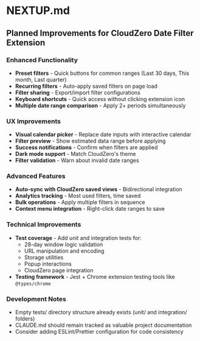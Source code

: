 # NEXTUP.md

## Planned Improvements for CloudZero Date Filter Extension

### Enhanced Functionality
- **Preset filters** - Quick buttons for common ranges (Last 30 days, This month, Last quarter)
- **Recurring filters** - Auto-apply saved filters on page load
- **Filter sharing** - Export/import filter configurations
- **Keyboard shortcuts** - Quick access without clicking extension icon
- **Multiple date range comparison** - Apply 2+ periods simultaneously

### UX Improvements
- **Visual calendar picker** - Replace date inputs with interactive calendar
- **Filter preview** - Show estimated data range before applying
- **Success notifications** - Confirm when filters are applied
- **Dark mode support** - Match CloudZero's theme
- **Filter validation** - Warn about invalid date ranges

### Advanced Features
- **Auto-sync with CloudZero saved views** - Bidirectional integration
- **Analytics tracking** - Most used filters, time saved
- **Bulk operations** - Apply multiple filters in sequence
- **Context menu integration** - Right-click date ranges to save

### Technical Improvements
- **Test coverage** - Add unit and integration tests for:
  - 28-day window logic validation
  - URL manipulation and encoding
  - Storage utilities
  - Popup interactions
  - CloudZero page integration
- **Testing framework** - Jest + Chrome extension testing tools like `@types/chrome`

### Development Notes
- Empty tests/ directory structure already exists (unit/ and integration/ folders)
- CLAUDE.md should remain tracked as valuable project documentation
- Consider adding ESLint/Prettier configuration for code consistency